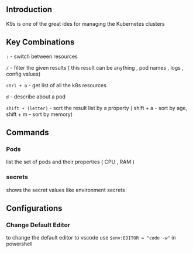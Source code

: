 ## Introduction
K9s is one of the great ides for managing the Kubernetes clusters 

## Key Combinations 

` : ` - switch between resources 

` / ` - filter the given results ( this result can be anything , pod names , logs , config values)

`ctrl + a` - get list of all the k8s resources 

` d ` - describe about a pod

` shift + (letter) ` - sort the result list by a property ( shift + a - sort by age, shift + m  - sort by memory)

## Commands 

### Pods 

list the set of pods and their properties ( CPU , RAM )

### secrets 

shows the secret values like environment secrets 

## Configurations

### Change Default Editor

to change the default editor to vscode use `$env:EDITOR = "code -w"` in powershell
